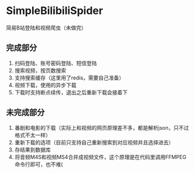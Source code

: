 # SimpleBilibiliSpider
简易B站登陆和视频爬虫（未做完）
## 完成部分
1. 扫码登陆、账号密码登陆、短信登陆
2. 搜索视频，按页数搜索
3. 支持搜索缓存（这里用了redis，需要自己准备）
4. 视频下载，使用的异步下载
5. 下载时支持断点续传，退出之后重新下载会接着下
## 未完成部分
1. 番剧和电影的下载（实际上和视频的网页原理差不多，都是解析json，只不过格式不太一样）
2. 重新下载的选项（目前只支持自己重新搜索到对应视频并且选择进去）
3. 存结果到数据库
4. 将音频M4S和视频MS4合并成视频文件，这个原理是在代码里调用FFMPEG命令行即可，也不难(
